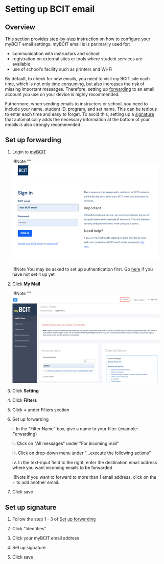 # Setting up BCIT email

## Overview

This section provides step-by-step instruction on how to configure your myBCIT email settings. myBCIT email is is parimarily used for: 

- communication with instructors and school 
- registration on external sites or tools where student services are available
- use of school's facility such as printers and Wi-Fi

By default, to check for new emails, you need to visit my BCIT site each time, which is not only time consuming, but also increases the risk of missing important messages. Therefore, setting up [forwarding](glossary.md/#forwarding) to an email account you use on your device is highly recommended. 

Futhermore, when sending emails to instructors or school, you need to include your name, student ID, program, and set name. This can be tedious to enter each time and easy to forget. To avoid this, setting up a [signature](glossary.md/#signature) that automatically adds the necessary information at the bottom of your emails is also strongly recommended.

## Set up forwarding

1. Login to [myBCIT](https://my.bcit.ca)

    !!!Note ""
        ![Image of login page](\Assets\paying-tuition-image\login.png)

    !!!Note
        You may be asked to set up authentication first. 
        Go [here](https://kb.bcit.ca/student/setting-up-multi-factor-authentication-3416) if you have not set it up yet

2. Click **My Mail**

    !!!Note ""
        ![Click My Mail](\Assets\setting-up-email-image\click-my-mail.png)    

3. Click **Setting**

4. Click **Filters**

5. Click **+** under Filters section

6. Set up forwarding

    i. In the "Filter Name" box, give a name to your filter (example: Forwarding)

    ii. Click on "All messages" under "For incoming mail"

    iii. Click on drop-down menu under "...execute the following actions"

    iv. In the text-input field to the right, enter the destination email address where you want incoming emails to be forwarded

    !!!Note
        If you want to forward to more than 1 email address, click on the + to add another email.

7. Click save

## Set up signature

1. Follow the step 1 - 3 of [Set up forwarding](#set-up-forwarding)

2. Click "Identities"

1. Click your myBCIT email address

3. Set up signature

4. Click save


<!-- must include this
- A main heading
- A brief overview
- Subheadings as needed
- Graphics
- Separate blocks of instruction steps
- Notes, cautions, and warnings as needed (admonitions)
- Conclusion -->